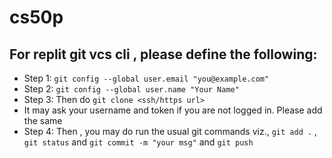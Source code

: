 # cs50p
## For replit git vcs cli , please define the following:
- Step 1: ```git config --global user.email "you@example.com"```
- Step 2: ```git config --global user.name "Your Name"```
- Step 3: Then do ```git clone <ssh/https url>```
- It may ask your username and token if you are not logged in. Please add the same
- Step 4: Then , you may do run the usual git commands viz., ```git add .``` , ```git status``` and ```git commit -m "your msg"``` and ```git push```
